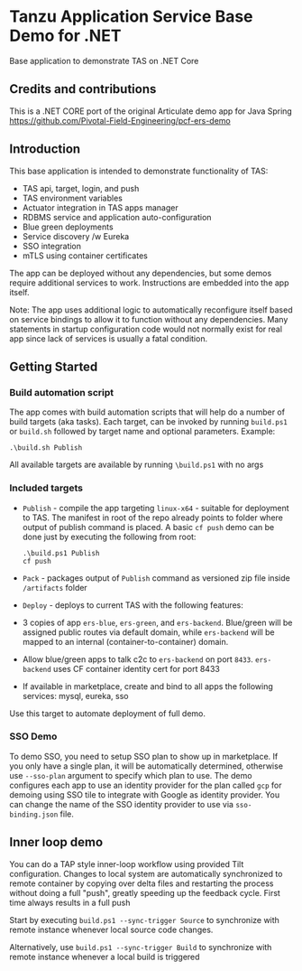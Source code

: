 # Tanzu Application Service Base Demo for .NET
Base application to demonstrate TAS on .NET Core

## Credits and contributions
This is a .NET CORE port of the original Articulate demo app for Java Spring https://github.com/Pivotal-Field-Engineering/pcf-ers-demo

## Introduction
This base application is intended to demonstrate functionality of TAS:

* TAS api, target, login, and push
* TAS environment variables
* Actuator integration in TAS apps manager
* RDBMS service and application auto-configuration
* Blue green deployments
* Service discovery /w Eureka
* SSO integration
* mTLS using container certificates

The app can be deployed without any dependencies, but some demos require additional services to work. Instructions are embedded into the app itself.

Note: The app uses additional logic to automatically reconfigure itself based on service bindings to allow it to function without any dependencies. Many statements in startup configuration code would not normally exist for real app since lack of services is usually a fatal condition. 

## Getting Started

### Build automation script

The app comes with build automation scripts that will help do a number of build targets (aka tasks). Each target, can be invoked by running `build.ps1` or `build.sh` followed by target name and optional parameters. Example:

```
.\build.sh Publish
```

All available targets are available by running `\build.ps1` with no args

### Included targets

- `Publish` - compile the app targeting `linux-x64` - suitable for deployment to TAS. The manifest in root of the repo already points to folder where output of publish command is placed. A basic `cf push` demo can be done just by executing the following from root:

  ```
  .\build.ps1 Publish
  cf push
  ```

- `Pack` - packages output of `Publish` command as versioned zip file inside `/artifacts` folder

-  `Deploy` - deploys to current TAS with the following features: 

  - 3 copies of app `ers-blue`, `ers-green`, and `ers-backend`. Blue/green will be assigned public routes via default domain, while `ers-backend` will be mapped to an internal (container-to-container) domain.
  - Allow blue/green apps to talk c2c to `ers-backend` on port `8433`. `ers-backend` uses CF container identity cert for port 8433
  - If available in marketplace, create and bind to all apps the following services: mysql, eureka, sso

  Use this target to automate deployment of full demo. 



### SSO Demo

To demo SSO, you need to setup SSO plan to show up in marketplace. If you only have a single plan, it will be automatically determined, otherwise use `--sso-plan` argument to specify which plan to use. The demo configures each app to use an identity provider for the plan called `gcp` for demoing using SSO tile to integrate with Google as identity provider. You can change the name of the SSO identity provider to use via `sso-binding.json` file. 

## Inner loop demo

You can do a TAP style inner-loop workflow using provided Tilt configuration. Changes to local system are automatically synchronized to remote container by copying over delta files and restarting the process without doing a full "push", greatly speeding up the feedback cycle. First time always results in a full push

Start by executing `build.ps1 --sync-trigger Source` to synchronize with remote instance whenever local source code changes.

Alternatively, use  `build.ps1 --sync-trigger Build` to synchronize with remote instance whenever a local build is triggered

